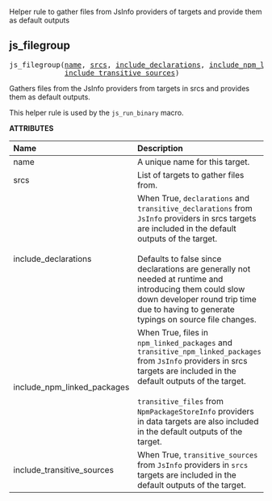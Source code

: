 <!-- Generated with Stardoc: http://skydoc.bazel.build -->

Helper rule to gather files from JsInfo providers of targets and provide them as default outputs

<a id="js_filegroup"></a>

## js_filegroup

<pre>
js_filegroup(<a href="#js_filegroup-name">name</a>, <a href="#js_filegroup-srcs">srcs</a>, <a href="#js_filegroup-include_declarations">include_declarations</a>, <a href="#js_filegroup-include_npm_linked_packages">include_npm_linked_packages</a>,
             <a href="#js_filegroup-include_transitive_sources">include_transitive_sources</a>)
</pre>

Gathers files from the JsInfo providers from targets in srcs and provides them as default outputs.

This helper rule is used by the `js_run_binary` macro.

**ATTRIBUTES**


| Name  | Description | Type | Mandatory | Default |
| :------------- | :------------- | :------------- | :------------- | :------------- |
| <a id="js_filegroup-name"></a>name |  A unique name for this target.   | <a href="https://bazel.build/concepts/labels#target-names">Name</a> | required |  |
| <a id="js_filegroup-srcs"></a>srcs |  List of targets to gather files from.   | <a href="https://bazel.build/concepts/labels">List of labels</a> | optional |  `[]`  |
| <a id="js_filegroup-include_declarations"></a>include_declarations |  When True, `declarations` and `transitive_declarations` from `JsInfo` providers in srcs targets are included in the default outputs of the target.<br><br>Defaults to false since declarations are generally not needed at runtime and introducing them could slow down developer round trip time due to having to generate typings on source file changes.   | Boolean | optional |  `False`  |
| <a id="js_filegroup-include_npm_linked_packages"></a>include_npm_linked_packages |  When True, files in `npm_linked_packages` and `transitive_npm_linked_packages` from `JsInfo` providers in srcs targets are included in the default outputs of the target.<br><br>`transitive_files` from `NpmPackageStoreInfo` providers in data targets are also included in the default outputs of the target.   | Boolean | optional |  `True`  |
| <a id="js_filegroup-include_transitive_sources"></a>include_transitive_sources |  When True, `transitive_sources` from `JsInfo` providers in `srcs` targets are included in the default outputs of the target.   | Boolean | optional |  `True`  |


